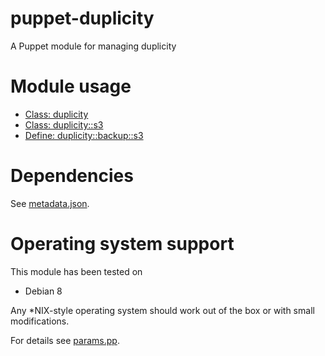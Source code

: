# puppet-duplicity

A Puppet module for managing duplicity

# Module usage

* [Class: duplicity](manifests/init.pp)
* [Class: duplicity::s3](manifests/s3.pp)
* [Define: duplicity::backup::s3](manifests/backup/s3.pp)

# Dependencies

See [metadata.json](metadata.json).

# Operating system support

This module has been tested on

* Debian 8

Any *NIX-style operating system should work out of the box or with small
modifications.

For details see [params.pp](manifests/params.pp).
